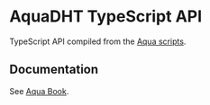 # AquaDHT TypeScript API
TypeScript API compiled from the [Aqua scripts](/aqua/).

## Documentation
See [Aqua Book](https://fluence.dev/aqua-book/libraries/aqua-dht).
